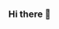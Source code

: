 ### Hi there 👋

<!--
**mpimble/mpimble** is a ✨ _special_ ✨ repository because its `README.md` (this file) appears on your GitHub profile.

Currently studying CS at Northeastern

Here are some ideas to get you started:

- 🔭 I’m currently working on ...
- 🌱 I’m currently learning ...
- 👯 I’m looking to collaborate on ...
- 🤔 I’m looking for help with ...
- 💬 Ask me about ...
- 📫 How to reach me: ...
- 😄 Pronouns: ...
- ⚡ Fun fact: ...
-->
